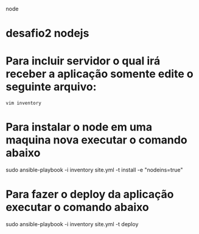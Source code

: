 node
#  desafio2 nodejs


# Para incluir servidor o qual irá receber a aplicação somente edite o seguinte arquivo:

    vim inventory

# Para instalar o node em uma maquina nova  executar o comando abaixo

  sudo ansible-playbook -i inventory site.yml -t install -e "nodeins=true"  


# Para fazer o deploy da aplicação executar o comando abaixo

  sudo ansible-playbook -i inventory site.yml -t deploy



